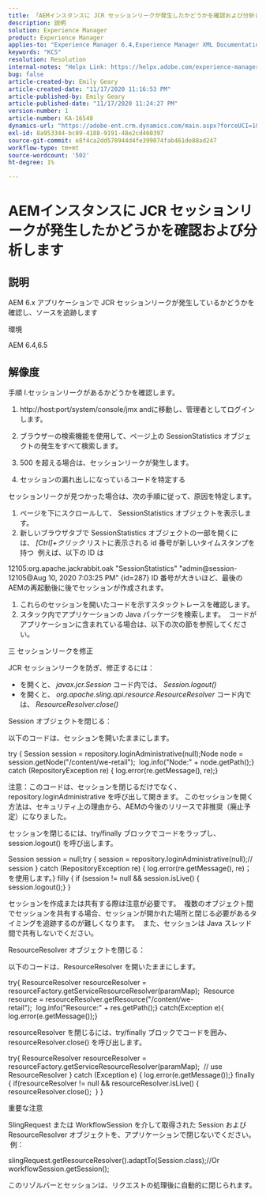 ```yaml
---
title: 「AEMインスタンスに JCR セッションリークが発生したかどうかを確認および分析します」
description: 説明
solution: Experience Manager
product: Experience Manager
applies-to: "Experience Manager 6.4,Experience Manager XML Documentation for Adobe Experience Manager,Experience Manager XML Documentation Add-on for Adobe Experience Manager,Experience Manager 6.5,Experience Manager"
keywords: "KCS"
resolution: Resolution
internal-notes: "Helpx Link: https://helpx.adobe.com/experience-manager/kb/check-and-analyze-if-JCR-session-leaks-in-your-AEM-instance.html"
bug: false
article-created-by: Emily Geary
article-created-date: "11/17/2020 11:16:53 PM"
article-published-by: Emily Geary
article-published-date: "11/17/2020 11:24:27 PM"
version-number: 1
article-number: KA-16548
dynamics-url: "https://adobe-ent.crm.dynamics.com/main.aspx?forceUCI=1&pagetype=entityrecord&etn=knowledgearticle&id=6c27d5f9-2a29-eb11-a813-000d3a303484"
exl-id: 8a953344-bc89-4188-9191-48e2cd460397
source-git-commit: e8f4ca2dd578944d4fe399074fab461de88ad247
workflow-type: tm+mt
source-wordcount: '502'
ht-degree: 1%

---
```


# AEMインスタンスに JCR セッションリークが発生したかどうかを確認および分析します

## 説明

AEM 6.x アプリケーションで JCR セッションリークが発生しているかどうかを確認し、ソースを追跡します


環境


AEM 6.4,6.5

## 解像度

手順
I.セッションリークがあるかどうかを確認します。


1. http://host:port/system/console/jmx andに移動し、管理者としてログインします。
2. ブラウザーの検索機能を使用して、ページ上の SessionStatistics オブジェクトの発生をすべて検索します。
3. 500 を超える場合は、セッションリークが発生します。



2. セッションの漏れ出しになっているコードを特定する

セッションリークが見つかった場合は、次の手順に従って、原因を特定します。

1. ページを下にスクロールして、 SessionStatistics オブジェクトを表示します。
2. 新しいブラウザタブで SessionStatistics オブジェクトの一部を開くには、 *[Ctrl]+クリック* リストに表示される id 番号が新しいタイムスタンプを持つ  例えば、以下の ID は



12105:org.apache.jackrabbit.oak &quot;SessionStatistics&quot; &quot;admin@session-12105@Aug 10, 2020 7:03:25 PM&quot; {id=287} ID 番号が大きいほど、最後のAEMの再起動後に後でセッションが作成されます。

1. これらのセッションを開いたコードを示すスタックトレースを確認します。
2. スタック内でアプリケーションの Java パッケージを検索します。  コードがアプリケーションに含まれている場合は、以下の次の節を参照してください。



三 セッションリークを修正

JCR セッションリークを防ぎ、修正するには：

* を開くと、 *javax.jcr.Session* コード内では、 *Session.logout()*
* を開くと、 *org.apache.sling.api.resource.ResourceResolver* コード内では、 *ResourceResolver.close()*



Session オブジェクトを閉じる：

以下のコードは、セッションを開いたままにします。

try { Session session = repository.loginAdministrative(null);Node node = session.getNode(&quot;/content/we-retail&quot;);  log.info(&quot;Node:&quot; + node.getPath();} catch (RepositoryException re) { log.error(re.getMessage(), re);}


注意：このコードは、セッションを閉じるだけでなく、repository.loginAdministrative を呼び出して開きます。 このセッションを開く方法は、セキュリティ上の理由から、AEMの今後のリリースで非推奨（廃止予定）になりました。


セッションを閉じるには、try/finally ブロックでコードをラップし、session.logout() を呼び出します。

Session session = null;try { session = repository.loginAdministrative(null);// session } catch (RepositoryException re) { log.error(re.getMessage(), re)；を使用します。} filly { if (session != null &amp;&amp; session.isLive() { session.logout();} }

セッションを作成または共有する際は注意が必要です。  複数のオブジェクト間でセッションを共有する場合、セッションが開かれた場所と閉じる必要があるタイミングを追跡するのが難しくなります。  また、セッションは Java スレッド間で共有しないでください。

ResourceResolver オブジェクトを閉じる：

以下のコードは、ResourceResolver を開いたままにします。

try{ ResourceResolver resourceResolver = resourceFactory.getServiceResourceResolver(paramMap);  Resource resource = resourceResolver.getResource(&quot;/content/we-retail&quot;);  log.info(&quot;Resource:&quot; + res.getPath();} catch(Exception e){ log.error(e.getMessage());}

resourceResolver を閉じるには、try/finally ブロックでコードを囲み、resourceResolver.close() を呼び出します。

try{ ResourceResolver resourceResolver = resourceFactory.getServiceResourceResolver(paramMap);  // use ResourceResolver } catch (Exception e) { log.error(e.getMessage());} finally { if(resourceResolver != null &amp;&amp; resourceResolver.isLive() { resourceResolver.close();  } }


重要な注意


SlingRequest または WorkflowSession を介して取得された Session および ResourceResolver オブジェクトを、アプリケーションで閉じないでください。  例：

slingRequest.getResourceResolver().adaptTo(Session.class);//Or workflowSession.getSession();

このリゾルバーとセッションは、リクエストの処理後に自動的に閉じられます。
